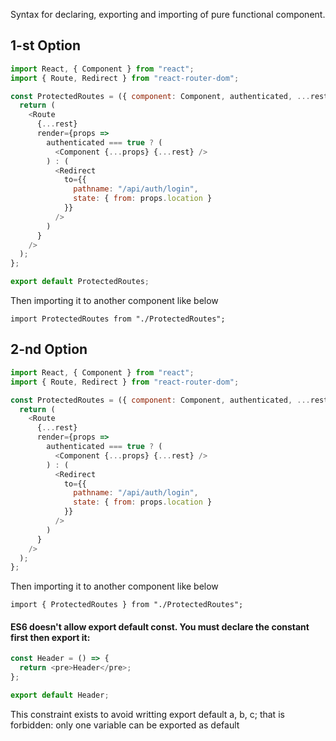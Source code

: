 Syntax for declaring, exporting and importing of pure functional component.

## 1-st Option

```js
import React, { Component } from "react";
import { Route, Redirect } from "react-router-dom";

const ProtectedRoutes = ({ component: Component, authenticated, ...rest }) => {
  return (
    <Route
      {...rest}
      render={props =>
        authenticated === true ? (
          <Component {...props} {...rest} />
        ) : (
          <Redirect
            to={{
              pathname: "/api/auth/login",
              state: { from: props.location }
            }}
          />
        )
      }
    />
  );
};

export default ProtectedRoutes;
```

Then importing it to another component like below

`import ProtectedRoutes from "./ProtectedRoutes";`

## 2-nd Option

```js
import React, { Component } from "react";
import { Route, Redirect } from "react-router-dom";

const ProtectedRoutes = ({ component: Component, authenticated, ...rest }) => {
  return (
    <Route
      {...rest}
      render={props =>
        authenticated === true ? (
          <Component {...props} {...rest} />
        ) : (
          <Redirect
            to={{
              pathname: "/api/auth/login",
              state: { from: props.location }
            }}
          />
        )
      }
    />
  );
};
```

Then importing it to another component like below

`import { ProtectedRoutes } from "./ProtectedRoutes";`

#### ES6 doesn't allow export default const. You must declare the constant first then export it:

```js
const Header = () => {
  return <pre>Header</pre>;
};

export default Header;
```

This constraint exists to avoid writting export default a, b, c; that is forbidden: only one variable can be exported as default
